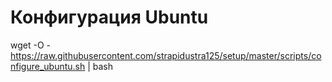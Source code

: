 # Конфигурация Ubuntu

 wget -O -https://raw.githubusercontent.com/strapidustra125/setup/master/scripts/configure_ubuntu.sh | bash